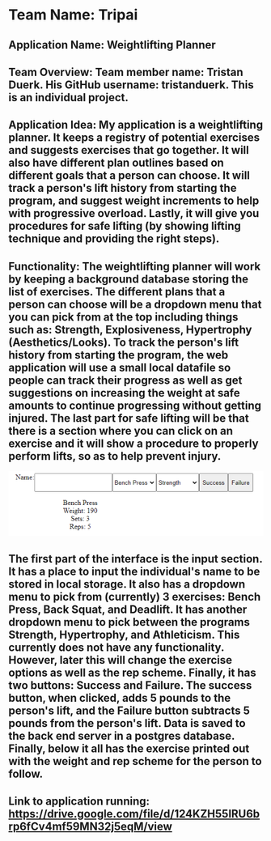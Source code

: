 # Team Name: Tripai
## Application Name: Weightlifting Planner
## Team Overview: Team member name: Tristan Duerk. His GitHub username: tristanduerk. This is an individual project.
## Application Idea: My application is a weightlifting planner. It keeps a registry of potential exercises and suggests exercises that go together. It will also have different plan outlines based on different goals that a person can choose. It will track a person's lift history from starting the program, and suggest weight increments to help with progressive overload. Lastly, it will give you procedures for safe lifting (by showing lifting technique and providing the right steps).
## Functionality: The weightlifting planner will work by keeping a background database storing the list of exercises. The different plans that a person can choose will be a dropdown menu that you can pick from at the top including things such as: Strength, Explosiveness, Hypertrophy (Aesthetics/Looks). To track the person's lift history from starting the program, the web application will use a small local datafile so people can track their progress as well as get suggestions on increasing the weight at safe amounts to continue progressing without getting injured. The last part for safe lifting will be that there is a section where you can click on an exercise and it will show a procedure to properly perform lifts, so as to help prevent injury.

![homepage](./homepage.png)

## The first part of the interface is the input section. It has a place to input the individual's name to be stored in local storage. It also has a dropdown menu to pick from (currently) 3 exercises: Bench Press, Back Squat, and Deadlift. It has another dropdown menu to pick between the programs Strength, Hypertrophy, and Athleticism. This currently does not have any functionality. However, later this will change the exercise options as well as the rep scheme. Finally, it has two buttons: Success and Failure. The success button, when clicked, adds 5 pounds to the person's lift, and the Failure button subtracts 5 pounds from the person's lift. Data is saved to the back end server in a postgres database. Finally, below it all has the exercise printed out with the weight and rep scheme for the person to follow.

## Link to application running: https://drive.google.com/file/d/124KZH55IRU6brp6fCv4mf59MN32j5eqM/view
